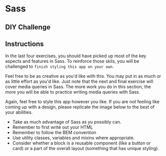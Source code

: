 # Sass

## DIY Challenge

## Instructions
In the last four exercises, you should have picked up most of the key aspects and features in Sass. To reinforce those skils, you will be challenged to `finish styling this app on your own`. 

Feel free to be as creative as you'd like with this. You may put in as much or as little effort as you'd like. Just note that the next and final exercise will cover media queries in Sass. The more work you do in this section, the more you will be able to practice writing media queries with Sass. 

Again, feel free to style this app however you like. If you are not feeling like coming up with a design, please replicate the image below to the best of your abilities. 

- Take as much advantage of Sass as yu possibly can. 
- Remember to first write out your HTML
- Remember to follow the BEM convention
- Use utility classes, variables and mixins where appropriate.
- Consider whether a block is a reusable component (like a button or card) or a part of the overall layout (something that has unique styling). 